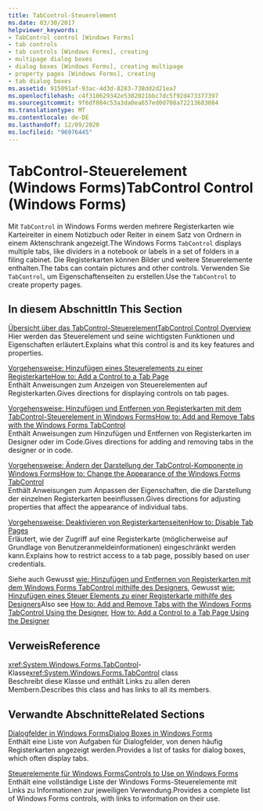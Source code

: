 ```yaml
---
title: TabControl-Steuerelement
ms.date: 03/30/2017
helpviewer_keywords:
- TabControl control [Windows Forms]
- tab controls
- tab controls [Windows Forms], creating
- multipage dialog boxes
- dialog boxes [Windows Forms], creating multipage
- property pages [Windows Forms], creating
- tab dialog boxes
ms.assetid: 915091af-93ac-4d3d-8283-738dd2d21ea7
ms.openlocfilehash: c4f310629342e5302021bbc7dc5f92d473377397
ms.sourcegitcommit: 9f6df084c53a3da0ea657ed0d708a72213683084
ms.translationtype: MT
ms.contentlocale: de-DE
ms.lasthandoff: 12/09/2020
ms.locfileid: "96976445"
---
```

# <a name="tabcontrol-control-windows-forms"></a><span data-ttu-id="3b19b-102">TabControl-Steuerelement (Windows Forms)</span><span class="sxs-lookup"><span data-stu-id="3b19b-102">TabControl Control (Windows Forms)</span></span>
<span data-ttu-id="3b19b-103">Mit `TabControl` in Windows Forms werden mehrere Registerkarten wie Karteireiter in einem Notizbuch oder Reiter in einem Satz von Ordnern in einem Aktenschrank angezeigt.</span><span class="sxs-lookup"><span data-stu-id="3b19b-103">The Windows Forms `TabControl` displays multiple tabs, like dividers in a notebook or labels in a set of folders in a filing cabinet.</span></span> <span data-ttu-id="3b19b-104">Die Registerkarten können Bilder und weitere Steuerelemente enthalten.</span><span class="sxs-lookup"><span data-stu-id="3b19b-104">The tabs can contain pictures and other controls.</span></span> <span data-ttu-id="3b19b-105">Verwenden Sie `TabControl`, um Eigenschaftenseiten zu erstellen.</span><span class="sxs-lookup"><span data-stu-id="3b19b-105">Use the `TabControl` to create property pages.</span></span>  
  
## <a name="in-this-section"></a><span data-ttu-id="3b19b-106">In diesem Abschnitt</span><span class="sxs-lookup"><span data-stu-id="3b19b-106">In This Section</span></span>  
 [<span data-ttu-id="3b19b-107">Übersicht über das TabControl-Steuerelement</span><span class="sxs-lookup"><span data-stu-id="3b19b-107">TabControl Control Overview</span></span>](tabcontrol-control-overview-windows-forms.md)  
 <span data-ttu-id="3b19b-108">Hier werden das Steuerelement und seine wichtigsten Funktionen und Eigenschaften erläutert.</span><span class="sxs-lookup"><span data-stu-id="3b19b-108">Explains what this control is and its key features and properties.</span></span>  
  
 [<span data-ttu-id="3b19b-109">Vorgehensweise: Hinzufügen eines Steuerelements zu einer Registerkarte</span><span class="sxs-lookup"><span data-stu-id="3b19b-109">How to: Add a Control to a Tab Page</span></span>](how-to-add-a-control-to-a-tab-page.md)  
 <span data-ttu-id="3b19b-110">Enthält Anweisungen zum Anzeigen von Steuerelementen auf Registerkarten.</span><span class="sxs-lookup"><span data-stu-id="3b19b-110">Gives directions for displaying controls on tab pages.</span></span>  
  
 [<span data-ttu-id="3b19b-111">Vorgehensweise: Hinzufügen und Entfernen von Registerkarten mit dem TabControl-Steuerelement in Windows Forms</span><span class="sxs-lookup"><span data-stu-id="3b19b-111">How to: Add and Remove Tabs with the Windows Forms TabControl</span></span>](how-to-add-and-remove-tabs-with-the-windows-forms-tabcontrol.md)  
 <span data-ttu-id="3b19b-112">Enthält Anweisungen zum Hinzufügen und Entfernen von Registerkarten im Designer oder im Code.</span><span class="sxs-lookup"><span data-stu-id="3b19b-112">Gives directions for adding and removing tabs in the designer or in code.</span></span>  
  
 [<span data-ttu-id="3b19b-113">Vorgehensweise: Ändern der Darstellung der TabControl-Komponente in Windows Forms</span><span class="sxs-lookup"><span data-stu-id="3b19b-113">How to: Change the Appearance of the Windows Forms TabControl</span></span>](how-to-change-the-appearance-of-the-windows-forms-tabcontrol.md)  
 <span data-ttu-id="3b19b-114">Enthält Anweisungen zum Anpassen der Eigenschaften, die die Darstellung der einzelnen Registerkarten beeinflussen.</span><span class="sxs-lookup"><span data-stu-id="3b19b-114">Gives directions for adjusting properties that affect the appearance of individual tabs.</span></span>  
  
 [<span data-ttu-id="3b19b-115">Vorgehensweise: Deaktivieren von Registerkartenseiten</span><span class="sxs-lookup"><span data-stu-id="3b19b-115">How to: Disable Tab Pages</span></span>](how-to-disable-tab-pages.md)  
 <span data-ttu-id="3b19b-116">Erläutert, wie der Zugriff auf eine Registerkarte (möglicherweise auf Grundlage von Benutzeranmeldeinformationen) eingeschränkt werden kann.</span><span class="sxs-lookup"><span data-stu-id="3b19b-116">Explains how to restrict access to a tab page, possibly based on user credentials.</span></span>  
  
 <span data-ttu-id="3b19b-117">Siehe auch Gewusst [wie: Hinzufügen und Entfernen von Registerkarten mit dem Windows Forms TabControl mithilfe des Designers](add-and-remove-tabs-with-wf-tabcontrol-using-the-designer.md), Gewusst [wie: Hinzufügen eines Steuer Elements zu einer Registerkarte mithilfe des Designers](how-to-add-a-control-to-a-tab-page-using-the-designer.md)</span><span class="sxs-lookup"><span data-stu-id="3b19b-117">Also see [How to: Add and Remove Tabs with the Windows Forms TabControl Using the Designer](add-and-remove-tabs-with-wf-tabcontrol-using-the-designer.md), [How to: Add a Control to a Tab Page Using the Designer](how-to-add-a-control-to-a-tab-page-using-the-designer.md)</span></span>  
  
## <a name="reference"></a><span data-ttu-id="3b19b-118">Verweis</span><span class="sxs-lookup"><span data-stu-id="3b19b-118">Reference</span></span>  
 <span data-ttu-id="3b19b-119"><xref:System.Windows.Forms.TabControl>-Klasse</span><span class="sxs-lookup"><span data-stu-id="3b19b-119"><xref:System.Windows.Forms.TabControl> class</span></span>  
 <span data-ttu-id="3b19b-120">Beschreibt diese Klasse und enthält Links zu allen deren Membern.</span><span class="sxs-lookup"><span data-stu-id="3b19b-120">Describes this class and has links to all its members.</span></span>  
  
## <a name="related-sections"></a><span data-ttu-id="3b19b-121">Verwandte Abschnitte</span><span class="sxs-lookup"><span data-stu-id="3b19b-121">Related Sections</span></span>  
 [<span data-ttu-id="3b19b-122">Dialogfelder in Windows Forms</span><span class="sxs-lookup"><span data-stu-id="3b19b-122">Dialog Boxes in Windows Forms</span></span>](../dialog-boxes-in-windows-forms.md)  
 <span data-ttu-id="3b19b-123">Enthält eine Liste von Aufgaben für Dialogfelder, von denen häufig Registerkarten angezeigt werden.</span><span class="sxs-lookup"><span data-stu-id="3b19b-123">Provides a list of tasks for dialog boxes, which often display tabs.</span></span>  
  
 [<span data-ttu-id="3b19b-124">Steuerelemente für Windows Forms</span><span class="sxs-lookup"><span data-stu-id="3b19b-124">Controls to Use on Windows Forms</span></span>](controls-to-use-on-windows-forms.md)  
 <span data-ttu-id="3b19b-125">Enthält eine vollständige Liste der Windows Forms-Steuerelemente mit Links zu Informationen zur jeweiligen Verwendung.</span><span class="sxs-lookup"><span data-stu-id="3b19b-125">Provides a complete list of Windows Forms controls, with links to information on their use.</span></span>
